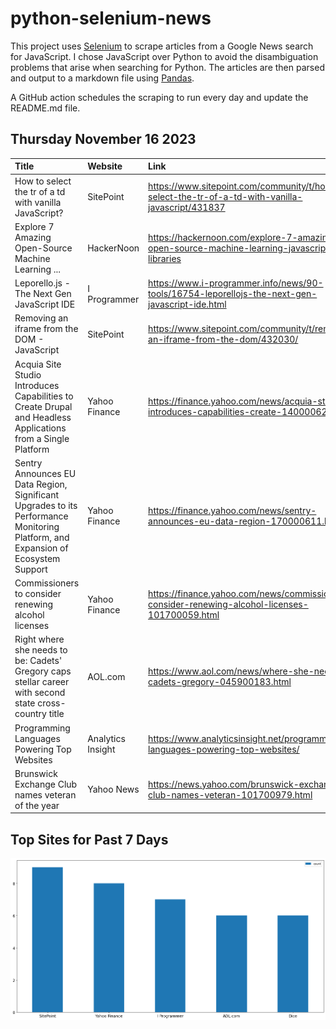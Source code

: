 # python-selenium-news

This project uses [Selenium](https://www.seleniumhq.org/) to scrape articles from a Google News search for JavaScript.
I chose JavaScript over Python to avoid the disambiguation problems that arise when searching for Python.
The articles are then parsed and output to a markdown file using [Pandas](https://pandas.pydata.org/).

A GitHub action schedules the scraping to run every day and update the README.md file.

## Thursday November 16 2023


| Title                                                                                                                            | Website           | Link                                                                                              |
|:---------------------------------------------------------------------------------------------------------------------------------|:------------------|:--------------------------------------------------------------------------------------------------|
| How to select the tr of a td with vanilla JavaScript?                                                                            | SitePoint         | https://www.sitepoint.com/community/t/how-to-select-the-tr-of-a-td-with-vanilla-javascript/431837 |
| Explore 7 Amazing Open-Source Machine Learning ...                                                                               | HackerNoon        | https://hackernoon.com/explore-7-amazing-open-source-machine-learning-javascript-libraries        |
| Leporello.js - The Next Gen JavaScript IDE                                                                                       | I Programmer      | https://www.i-programmer.info/news/90-tools/16754-leporellojs-the-next-gen-javascript-ide.html    |
| Removing an iframe from the DOM - JavaScript                                                                                     | SitePoint         | https://www.sitepoint.com/community/t/removing-an-iframe-from-the-dom/432030/                     |
| Acquia Site Studio Introduces Capabilities to Create Drupal and Headless Applications from a Single Platform                     | Yahoo Finance     | https://finance.yahoo.com/news/acquia-studio-introduces-capabilities-create-140000622.html        |
| Sentry Announces EU Data Region, Significant Upgrades to its Performance Monitoring Platform, and Expansion of Ecosystem Support | Yahoo Finance     | https://finance.yahoo.com/news/sentry-announces-eu-data-region-170000611.html                     |
| Commissioners to consider renewing alcohol licenses                                                                              | Yahoo Finance     | https://finance.yahoo.com/news/commissioners-consider-renewing-alcohol-licenses-101700059.html    |
| Right where she needs to be: Cadets' Gregory caps stellar career with second state cross-country title                           | AOL.com           | https://www.aol.com/news/where-she-needs-cadets-gregory-045900183.html                            |
| Programming Languages Powering Top Websites                                                                                      | Analytics Insight | https://www.analyticsinsight.net/programming-languages-powering-top-websites/                     |
| Brunswick Exchange Club names veteran of the year                                                                                | Yahoo News        | https://news.yahoo.com/brunswick-exchange-club-names-veteran-101700979.html                       |
## Top Sites for Past 7 Days

![Graph of Top Sites](https://raw.githubusercontent.com/dan-mba/python-selenium-news/main/last-week.png)
